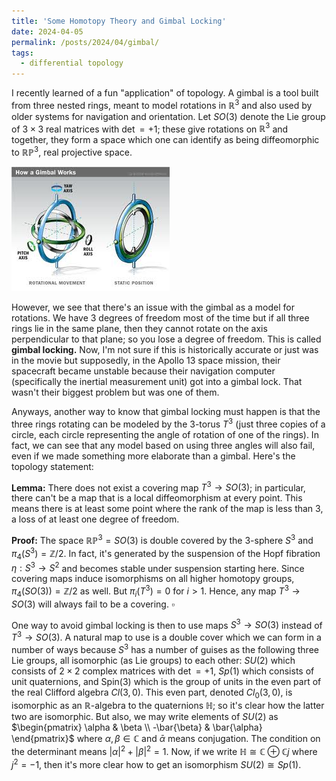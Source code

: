 ```yaml
---
title: 'Some Homotopy Theory and Gimbal Locking'
date: 2024-04-05
permalink: /posts/2024/04/gimbal/
tags:
  - differential topology
---
```


I recently learned of a fun "application" of topology. A gimbal is a tool built from three nested rings, meant to model rotations in $\mathbb{R}^3$ and also used by older systems for navigation and orientation. Let $SO(3)$ denote the Lie group of $3\times 3$ real matrices with $\det = +1$; these give rotations on $\mathbb{R}^3$ and together, they form a space which one can identify as being diffeomorphic to $\mathbb{RP}^3$, real projective space.

![label](/files/gimbal.jpg)

However, we see that there's an issue with the gimbal as a model for rotations. We have 3 degrees of freedom most of the time but if all three rings lie in the same plane, then they cannot rotate on the axis perpendicular to that plane; so you lose a degree of freedom. This is called **gimbal locking.** Now, I'm not sure if this is historically accurate or just was in the movie but supposedly, in the Apollo 13 space mission, their spacecraft became unstable because their navigation computer (specifically the inertial measurement unit) got into a gimbal lock. That wasn't their biggest problem but was one of them.

Anyways, another way to know that gimbal locking must happen is that the three rings rotating can be modeled by the 3-torus $T^3$ (just three copies of a circle, each circle representing the angle of rotation of one of the rings). In fact, we can see that any model based on using three angles will also fail, even if we made something more elaborate than a gimbal. Here's the topology statement: 

**Lemma:** There does not exist a covering map $T^3 \to SO(3)$; in particular, there can't be a map that is a local diffeomorphism at every point. This means there is at least some point where the rank of the map is less than 3, a loss of at least one degree of freedom.

**Proof:** The space $\mathbb{RP}^3 = SO(3)$ is double covered by the 3-sphere $S^3$ and $\pi_4(S^3) = \mathbb{Z}/2$. In fact, it's generated by the suspension of the Hopf fibration $\eta:S^3 \to S^2$ and becomes stable under suspension starting here. Since covering maps induce isomorphisms on all higher homotopy groups, $\pi_4(SO(3)) = \mathbb{Z}/2$ as well. But $\pi_i(T^3) = 0$ for $i>1$. Hence, any map $T^3 \to SO(3)$ will always fail to be a covering. $\square$

One way to avoid gimbal locking is then to use maps $S^3 \to SO(3)$ instead of $T^3 \to SO(3)$. A natural map to use is a double cover which we can form in a number of ways because $S^3$ has a number of guises as the following three Lie groups, all isomorphic (as Lie groups) to each other: $SU(2)$ which consists of $2 \times 2$ complex matrices with $\det = +1$, $Sp(1)$ which consists of unit quaternions, and $\text{Spin}(3)$ which is the group of units in the even part of the real Clifford algebra $Cl(3,0)$. This even part, denoted $Cl_0(3,0)$, is isomorphic as an $\mathbb{R}$-algebra to the quaternions $\mathbb{H}$; so it's clear how the latter two are isomorphic. But also, we may write elements of $SU(2)$ as $\begin{pmatrix} \alpha & \beta \\ -\bar{\beta} & \bar{\alpha} \end{pmatrix}$ where $\alpha,\beta \in \mathbb{C}$ and $\bar{\alpha}$ means conjugation. The condition on the determinant means $|\alpha|^2 + |\beta|^2=1$. Now, if we write $\mathbb{H} \cong \mathbb{C} \oplus \mathbb{C}j$ where $j^2 = -1$, then it's more clear how to get an isomorphism $SU(2) \cong Sp(1)$.
